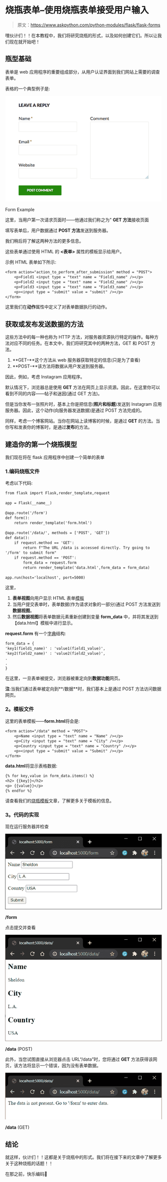 # 烧瓶表单–使用烧瓶表单接受用户输入

> 原文：<https://www.askpython.com/python-modules/flask/flask-forms>

嘿伙计们！！在本教程中，我们将研究烧瓶的形式，以及如何创建它们。所以让我们现在就开始吧！

## **瓶型基础**

表单是 web 应用程序的重要组成部分，从用户认证界面到我们网站上需要的调查表单。

表格的一个典型例子是:

![Form Example](img/f6cc657abc29d6c0fa39e3ffe2a4b7ef.png)

Form Example

这里，当用户第一次请求页面时——他通过我们称之为" **GET 方法**接收页面

填写表单后，用户数据通过 **POST 方法**发送到服务器。

我们稍后将了解这两种方法的更多信息。

这些表单通过使用 HTML 的 **<表单>** 属性的模板显示给用户。

示例 HTML 表单如下所示:

```
<form action="action_to_perform_after_submission" method = "POST">
    <p>Field1 <input type = "text" name = "Field1_name" /></p>
    <p>Field2 <input type = "text" name = "Field2_name" /></p>
    <p>Field3 <input type = "text" name = "Field3_name" /></p>
    <p><input type = "submit" value = "submit" /></p>
</form>

```

这里我们在**动作**属性中定义了对表单数据执行的动作。

## **获取或发布发送数据的方法**

这些方法中的每一种也称为 HTTP 方法，对服务器资源执行特定的操作。每种方法对应不同的任务。在本文中，我们将研究其中的两种方法，GET 和 POST 方法。

1.  **GET–**这个方法从 web 服务器获取特定的信息(只是为了查看)
2.  **POST–**该方法将数据从用户发送到服务器。

因此，例如，考虑 Instagram 应用程序。

默认情况下，浏览器总是使用 **GET** 方法在网页上显示资源。因此，在这里你可以看到不同的内容——帖子和迷因(通过 GET 方法)。

但是当你发布一张照片时，基本上你是把信息(**照片和标题**)发送到 Instagram 应用服务器。因此，这个动作(向服务器发送数据)是通过 POST 方法完成的。

同样，考虑一个博客网站。当你在网站上读博客的时候，是通过 **GET** 的方法。当你写和发表你的博客时，是通过**发布**的方法。

## **建造你的第一个烧瓶模型**

我们现在将在 flask 应用程序中创建一个简单的表单

### 1.**编码烧瓶文件**

考虑以下代码:

```
from flask import Flask,render_template,request

app = Flask(__name__)

@app.route('/form')
def form():
    return render_template('form.html')

@app.route('/data/', methods = ['POST', 'GET'])
def data():
    if request.method == 'GET':
        return f"The URL /data is accessed directly. Try going to '/form' to submit form"
    if request.method == 'POST':
        form_data = request.form
        return render_template('data.html',form_data = form_data)

app.run(host='localhost', port=5000)

```

这里，

1.  **表单视图**向用户显示 HTML 表单[模板](https://www.askpython.com/python-modules/flask/flask-templates)
2.  当用户提交表单时，表单数据(作为请求对象的一部分)通过 POST 方法发送到**数据视图**。
3.  然后**数据视图**将表单数据元素重新创建到变量 **form_data** 中，并将其发送到【data.html】模板中进行显示。

**request.form** 有一个[字典](https://www.askpython.com/python/dictionary/python-dictionary-dict-tutorial)结构:

```
form_data = {
'key1(field1_name)' : 'value1(field1_value)',
'key2(field2_name)' : 'value2(field2_value)',
.
.
}

```

在这里，一旦表单被提交，浏览器被重定向到**数据功能**网页。

**注**:当我们通过表单被定向到**/数据**时，我们基本上是通过 POST 方法访问数据网页。

### **2。模板**文件

这里的表单模板——**form.html**将会是:

```
<form action="/data" method = "POST">
    <p>Name <input type = "text" name = "Name" /></p>
    <p>City <input type = "text" name = "City" /></p>
    <p>Country <input type = "text" name = "Country" /></p>
    <p><input type = "submit" value = "Submit" /></p>
</form>

```

**data.html**将显示表格数据:

```
{% for key,value in form_data.items() %}
<h2> {{key}}</h2>
<p> {{value}}</p>
{% endfor %}

```

请查看我们的[烧瓶模板](https://www.askpython.com/python-modules/flask/flask-templates)文章，了解更多关于模板的信息。

### **3。代码的实现**

现在运行服务器并检查

![/form](img/61aa86fcf8f646b216df905428a836db.png)

**/form**

点击提交并查看

![/data (POST)](img/cae95f7f59b74bfbaa72cdbc16edc2ca.png)

**/data** (POST)

此外，当您试图直接从浏览器点击 URL“/data”时，您将通过 **GET** 方法获得该网页，该方法将显示一个错误，因为没有表单数据。

![/data (GET)](img/24da5c1e083d7cb9d4603eb9d52f2d62.png)

**/data** (GET)

## **结论**

就这样，伙计们！！这都是关于烧瓶中的形式。我们将在接下来的文章中了解更多关于这种烧瓶的话题！！

在那之前，快乐编码🙂